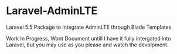 # Laravel-AdminLTE
Laravel 5.5 Package to integrate AdminLTE through Blade Templates

Work In Progress, Wont Document untill I have it fully intergated into Laravel, but you may use as you please and watch the devolpment.
